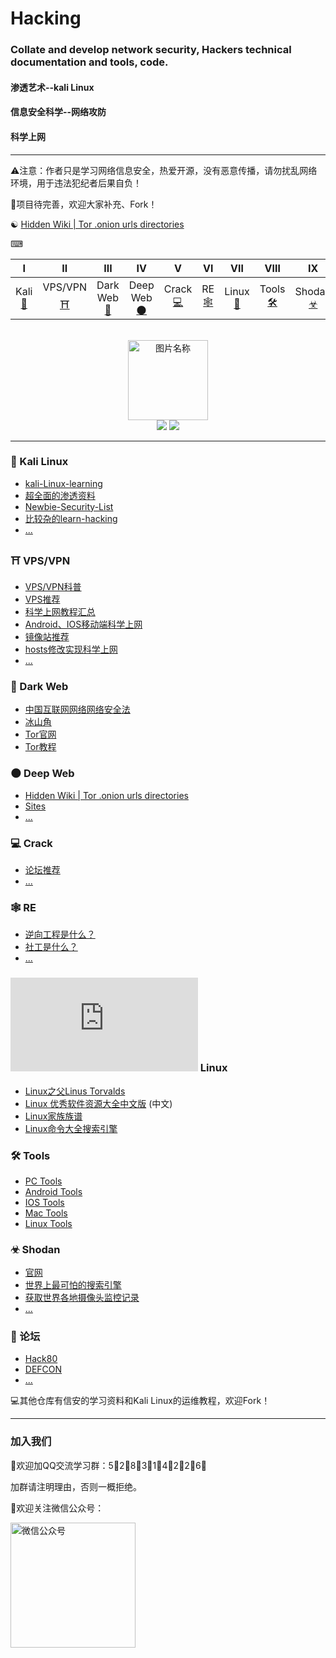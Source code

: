 # Hacking
### Collate and develop network security, Hackers technical documentation and tools, code.
#### 渗透艺术--kali Linux
#### 信息安全科学--网络攻防
#### 科学上网
----------
⚠注意：作者只是学习网络信息安全，热爱开源，没有恶意传播，请勿扰乱网络环境，用于违法犯纪者后果自负！

🐋项目待完善，欢迎大家补充、Fork！

&#9775;
[Hidden Wiki | Tor .onion urls directories](http://www.thehiddenwiki.org/)

⌨

| Ⅰ | Ⅱ | Ⅲ | Ⅳ | Ⅴ | Ⅵ | Ⅶ | Ⅷ | Ⅸ | Ⅹ |
| :--------: | :---------: | :---------: | :---------: | :---------: | :---------:| :---------: | :-------: | :-------:| :------:|
| Kali [💖](#-kali-linux) | VPS/VPN [⛩](#-vpsvpn)|Dark Web[🌚](#-dark-web) | Deep Web[🌑](#-deep-web) |Crack [💻](#-crack)| RE [🕸](#-re)| Linux [🐧](#-linux)| Tools [🛠](#-tools)| Shodan [☣](#-shodan)| Forum [👣](#-论坛) |
 
<br>
<div align="center">
    <img src="https://www.easyicon.net/api/resizeApi.php?id=1199897&size=128" width = "128" height = "128" alt="图片名称" />
    <br>
    <a href="Asciinema.md"> <img src="https://img.shields.io/badge/>-group-4ab8a1.svg"></a>
    <a href="https://legacy.gitbook.com/@wizardforcel"> <img src="https://img.shields.io/badge/_-gitbook-4ab8a1.svg"></a> 
</div>

----------


<div align=left> 

### 💖 Kali Linux
- [kali-Linux-learning](https://github.com/ckjbug/kali-Linux-learning)
- [超全面的渗透资料](https://github.com/ckjbug/penetration)
- [Newbie-Security-List](https://github.com/findneo/Newbie-Security-List)
- [比较杂的learn-hacking](https://github.com/tiancode/learn-hacking)
- [...]()

### ⛩ VPS/VPN
- [VPS/VPN科普]()
- [VPS推荐](https://github.com/ckjbug/Hacking/blob/master/VPS_VPN/VPSRecommend.md)
- [科学上网教程汇总]()
- [Android、IOS移动端科学上网]()
- [镜像站推荐]()
- [hosts修改实现科学上网]()
- [...]()

### 🌚 Dark Web
- [中国互联网网络网络安全法](http://law1.law-star.com/law?fn=chl533s077.txt&dbt=chl)
- [冰山角]()
- [Tor官网]()
- [Tor教程]()


### 🌑 Deep Web
- [Hidden Wiki | Tor .onion urls directories](http://www.thehiddenwiki.org/)
- [Sites]()
- [...]()

### 💻 Crack
- [论坛推荐]()
- [...]()

### 🕸 RE
- [逆向工程是什么？]()
- [社工是什么？]()
- [...]()

### ![](https://www.easyicon.net/api/resizeApi.php?id=11064&size=24) Linux
- [Linux之父Linus Torvalds](https://github.com/torvalds)
- [Linux 优秀软件资源大全中文版](https://github.com/0xE8551CCB/awesome-linux-software-cn) (中文)
- [Linux家族族谱](https://github.com/ckjbug/Hacking/blob/master/Linux%20Family.md)
- [Linux命令大全搜索引擎](https://git.io/linux)

### 🛠 Tools 
- [PC Tools]()
- [Android Tools]()
- [IOS Tools]()
- [Mac Tools]()
- [Linux Tools]()

### ☣ Shodan
- [官网](https://www.shodan.io/explore)
- [世界上最可怕的搜索引擎](https://www.aqniu.com/hack-geek/8817.html)
- [获取世界各地摄像头监控记录]()
- [...]()

### 👣 论坛

- [Hack80](http://www.hack80.com/)
- [DEFCON](https://www.defcon.org/)
- [...]()


:computer:其他仓库有信安的学习资料和Kali Linux的运维教程，欢迎Fork！

----------------------------
### 加入我们

💬欢迎加QQ交流学习群：5⃣2⃣8⃣3⃣1⃣4⃣2⃣2⃣6⃣ 

加群请注明理由，否则一概拒绝。

🐘欢迎关注微信公众号：

<div align=left> 
<img src="https://i.imgur.com/BNX6zyB.jpg" width = "200" height = "200" alt="微信公众号" />
 
 
